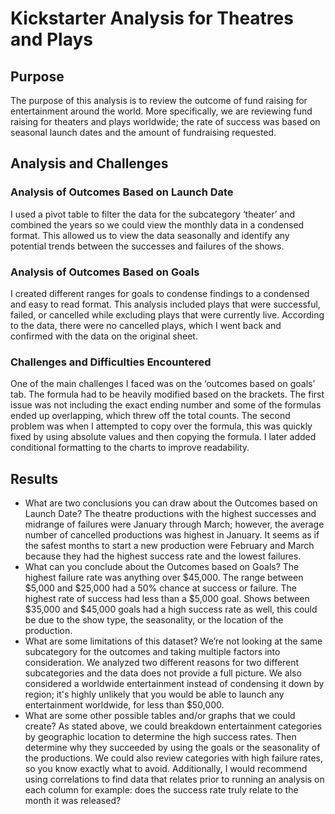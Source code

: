# Kickstarter Analysis for Theatres and Plays

## Purpose
The purpose of this analysis is to review the outcome of fund raising for entertainment around the world. More specifically, we are reviewing fund raising for theaters and plays worldwide; the rate of success was based on seasonal launch dates and the amount of fundraising requested.
## Analysis and Challenges

### Analysis of Outcomes Based on Launch Date
I used a pivot table to filter the data for the subcategory ‘theater’ and combined the years so we could view the monthly data in a condensed format. This allowed us to view the data seasonally and identify any potential trends between the successes and failures of the shows.  

### Analysis of Outcomes Based on Goals
I created different ranges for goals to condense findings to a condensed and easy to read format. This analysis included plays that were successful, failed, or cancelled while excluding plays that were currently live. According to the data, there were no cancelled plays, which I went back and confirmed with the data on the original sheet.

### Challenges and Difficulties Encountered
One of the main challenges I faced was on the ‘outcomes based on goals’ tab. The formula had to be heavily modified based on the brackets. The first issue was not including the exact ending number and some of the formulas ended up overlapping, which threw off the total counts. The second problem was when I attempted to copy over the formula, this was quickly fixed by using absolute values and then copying the formula. I later added conditional formatting to the charts to improve readability.
## Results

- What are two conclusions you can draw about the Outcomes based on Launch Date?
	The theatre productions with the highest successes and midrange of failures were January through March; however, the average number of cancelled productions was highest in January. It seems as if the safest months to start a new production were February and March because they had the highest success rate and the lowest failures.
- What can you conclude about the Outcomes based on Goals?
	The highest failure rate was anything over $45,000. The range between $5,000 and $25,000 had a 50% chance at success or failure. The highest rate of success had less than a $5,000 goal. Shows between $35,000 and $45,000 goals had a high success rate as well, this could be due to the show type, the seasonality, or the location of the production.
- What are some limitations of this dataset?
	We’re not looking at the same subcategory for the outcomes and taking multiple factors into consideration. We analyzed two different reasons for two different subcategories and the data does not provide a full picture. We also considered a worldwide entertainment instead of condensing it down by region; it's highly unlikely that you would be able to launch any entertainment worldwide, for less than $50,000.
- What are some other possible tables and/or graphs that we could create?
	As stated above, we could breakdown entertainment categories by geographic location to determine the high success rates. Then determine why they succeeded by using the goals or the seasonality of the productions. We could also review categories with high failure rates, so you know exactly what to avoid. Additionally, I would recommend using correlations to find data that relates prior to running an analysis on each column for example: does the success rate truly relate to the month it was released?